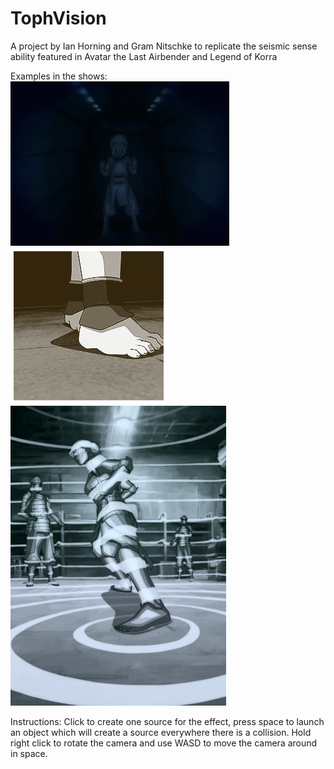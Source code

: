 # TophVision
A project by Ian Horning and Gram Nitschke to replicate the seismic sense ability featured in Avatar the Last Airbender and Legend of Korra

Examples in the shows:
![](gifs/inBox.gif)
![](gifs/inArena.gif)
![](gifs/lin.gif)

Instructions:
Click to create one source for the effect, press space to launch an object which will create a source everywhere there is a collision.
Hold right click to rotate the camera and use WASD to move the camera around in space.
